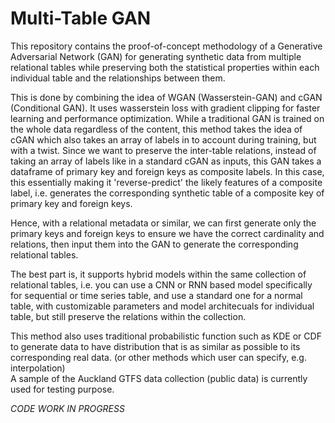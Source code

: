 # Multi-Table GAN

This repository contains the proof-of-concept methodology of a Generative Adversarial Network (GAN) for generating synthetic data from multiple relational tables while preserving both the statistical properties within each individual table and the relationships between them.  

This is done by combining the idea of WGAN (Wasserstein-GAN) and cGAN (Conditional GAN). It uses wasserstein loss with gradient clipping for faster learning and performance optimization. While a traditional GAN is trained on the whole data regardless of the content, this method takes the idea of cGAN which also takes an array of labels in to account during training, but with a twist. Since we want to preserve the inter-table relations, instead of taking an array of labels like in a standard cGAN as inputs, this GAN takes a dataframe of primary key and foreign keys as composite labels. In this case, this essentially making it 'reverse-predict' the likely features of a composite label, i.e. generates the corresponding synthetic table of a composite key of primary key and foreign keys.  

Hence, with a relational metadata or similar, we can first generate only the primary keys and foreign keys to ensure we have the correct cardinality and relations, then input them into the GAN to generate the corresponding relational tables.  

The best part is, it supports hybrid models within the same collection of relational tables, i.e. you can use a CNN or RNN based model specifically for sequential or time series table, and use a standard one for a normal table, with customizable parameters and model architecuals for individual table, but still preserve the relations within the collection.  

This method also uses traditional probabilistic function such as KDE or CDF to generate data to have distribution that is as similar as possible to its corresponding real data. (or other methods which user can specify, e.g. interpolation)  
A sample of the Auckland GTFS data collection (public data) is currently used for testing purpose.

*CODE WORK IN PROGRESS*
